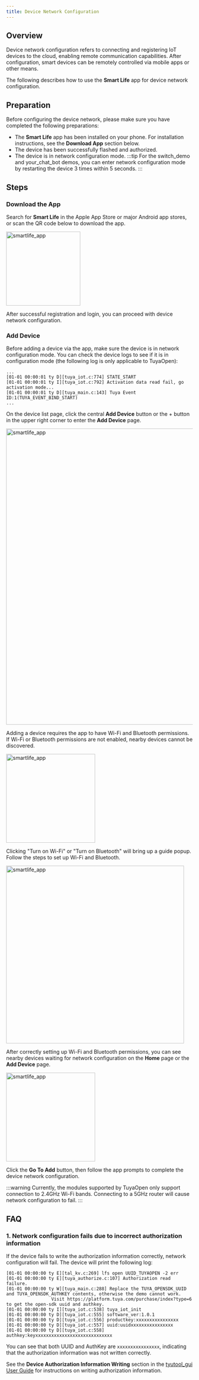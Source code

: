 ```yaml
---
title: Device Network Configuration
---
```


## Overview

Device network configuration refers to connecting and registering IoT devices to the cloud, enabling remote communication capabilities. After configuration, smart devices can be remotely controlled via mobile apps or other means.

The following describes how to use the **Smart Life** app for device network configuration.

## Preparation

Before configuring the device network, please make sure you have completed the following preparations:
 - The **Smart Life** app has been installed on your phone. For installation instructions, see the **Download App** section below.
 - The device has been successfully flashed and authorized.
 - The device is in network configuration mode.
    :::tip
    For the switch_demo and your_chat_bot demos, you can enter network configuration mode by restarting the device 3 times within 5 seconds.
    :::

## Steps

### Download the App

Search for **Smart Life** in the Apple App Store or major Android app stores, or scan the QR code below to download the app.

<img src="https://images.tuyacn.com/fe-static/docs/img/48b9e225-aa49-4e95-9d61-511bb7df27c8.png" alt="smartlife_app" width="200" />

After successful registration and login, you can proceed with device network configuration.

### Add Device

Before adding a device via the app, make sure the device is in network configuration mode. You can check the device logs to see if it is in configuration mode (the following log is only applicable to TuyaOpen):

```
...
[01-01 00:00:01 ty D][tuya_iot.c:774] STATE_START
[01-01 00:00:01 ty I][tuya_iot.c:792] Activation data read fail, go activation mode...
[01-01 00:00:01 ty D][tuya_main.c:143] Tuya Event ID:1(TUYA_EVENT_BIND_START)
...
```

On the device list page, click the central **Add Device** button or the + button in the upper right corner to enter the **Add Device** page.

<img src="https://images.tuyacn.com/fe-static/docs/img/8e8b4e0a-d6e4-4941-a078-717c96baf262.png" alt="smartlife_app" width="800" />

Adding a device requires the app to have Wi-Fi and Bluetooth permissions. If Wi-Fi or Bluetooth permissions are not enabled, nearby devices cannot be discovered.

<img src="https://images.tuyacn.com/fe-static/docs/img/3b8fc40f-2662-435e-a955-301948cb797b.png" alt="smartlife_app" width="240" />

Clicking "Turn on Wi-Fi" or "Turn on Bluetooth" will bring up a guide popup. Follow the steps to set up Wi-Fi and Bluetooth.

<img src="https://images.tuyacn.com/fe-static/docs/img/a6784328-c0d3-45ac-9730-8eabef788b1a.png" alt="smartlife_app" width="480" />

After correctly setting up Wi-Fi and Bluetooth permissions, you can see nearby devices waiting for network configuration on the **Home** page or the **Add Device** page.

<img src="https://images.tuyacn.com/fe-static/docs/img/bc243e3a-32f1-418f-ab07-fd70e68af857.png" alt="smartlife_app" width="240" />

Click the **Go To Add** button, then follow the app prompts to complete the device network configuration.

:::warning
Currently, the modules supported by TuyaOpen only support connection to 2.4GHz Wi-Fi bands. Connecting to a 5GHz router will cause network configuration to fail.
:::

## FAQ

### 1. Network configuration fails due to incorrect authorization information

If the device fails to write the authorization information correctly, network configuration will fail. The device will print the following log:

```
[01-01 00:00:00 ty E][tal_kv.c:269] lfs open UUID_TUYAOPEN -2 err
[01-01 00:00:00 ty E][tuya_authorize.c:107] Authorization read failure.
[01-01 00:00:00 ty W][tuya_main.c:288] Replace the TUYA_OPENSDK_UUID and TUYA_OPENSDK_AUTHKEY contents, otherwise the demo cannot work.
                 Visit https://platform.tuya.com/purchase/index?type=6 to get the open-sdk uuid and authkey.
[01-01 00:00:00 ty I][tuya_iot.c:538] tuya_iot_init
[01-01 00:00:00 ty D][tuya_iot.c:555] software_ver:1.0.1
[01-01 00:00:00 ty D][tuya_iot.c:556] productkey:xxxxxxxxxxxxxxxx
[01-01 00:00:00 ty D][tuya_iot.c:557] uuid:uuidxxxxxxxxxxxxxxxx
[01-01 00:00:00 ty D][tuya_iot.c:558] authkey:keyxxxxxxxxxxxxxxxxxxxxxxxxxxxxx
```

You can see that both UUID and AuthKey are `xxxxxxxxxxxxxxxx`, indicating that the authorization information was not written correctly.

See the **Device Authorization Information Writing** section in the [tyutool_gui User Guide](../tos-tools/tools-tyutool.md#device-authorization-information-writing) for instructions on writing authorization information.
